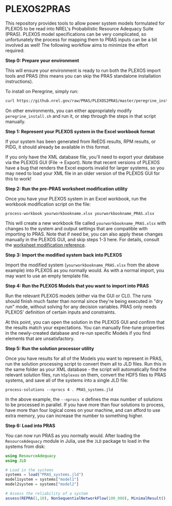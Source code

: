 # PLEXOS2PRAS

This repository provides tools to allow power system models formulated for PLEXOS to be read into NREL's Probabilistic Resource Adequacy Suite (PRAS). PLEXOS model specifications can be very complicated, so unfortunately the process for mapping them to PRAS inputs can be a bit involved as well! The following workflow aims to minimize the effort required:

__Step 0: Prepare your environment__

This will ensure your environment is ready to run both the PLEXOS import tools and PRAS (this means you can skip the PRAS standalone installation instructions).

To install on Peregrine, simply run:

```sh
curl https://github.nrel.gov/raw/PRAS/PLEXOS2PRAS/master/peregrine_install.sh | sh
```

On other environments, you can either appropriately modify `peregrine_install.sh` and run it, or step through the steps in that script manually.

__Step 1: Represent your PLEXOS system in the Excel workbook format__

If your system has been generated from ReEDS results, RPM results, or PIDG, it should already be available in this format.

If you only have the XML database file, you'll need to export your database via the PLEXOS GUI (File -> Export). Note that recent versions of PLEXOS have a bug that renders the Excel exports invalid for larger systems, so you may need to load your XML file in an older version of the PLEXOS GUI for this to work!

__Step 2: Run the pre-PRAS worksheet modification utility__

Once you have your PLEXOS system in an Excel workbook, run the workbook modification script on the file:

```
process-workbook yourworkbookname.xlsx yourworkbookname_PRAS.xlsx
```

This will create a new workbook file called `yourworkbookname_PRAS.xlsx` with changes to the system and output settings that are compatible with importing to PRAS. Note that if need be, you can also apply these changes manually in the PLEXOS GUI, and skip steps 1-3 here. For details, consult the [worksheet modification reference](worksheet_modification.md).

__Step 3: Import the modified system back into PLEXOS__

Import the modified system (`yourworkbookname_PRAS.xlsx` from the above example) into PLEXOS as you normally would. As with a normal import, you may want to use an empty template file.

__Step 4: Run the PLEXOS Models that you want to import into PRAS__

Run the relevant PLEXOS models (either via the GUI or CLI). The runs should finish much faster than normal since they're being executed in "dry run" mode, without solving for any decision variables. PRAS only needs PLEXOS' definition of certain inputs and constraints.

At this point, you can open the solution in the PLEXOS GUI and confirm that the results match your expectations. You can manually fine-tune properties in the newly-created database and re-run specific Models if you find elements that are unsatisfactory.

__Step 5: Run the solution processor utility__

Once you have results for all of the Models you want to represent in PRAS, run the solution processing script to convert them all to JLD files. Run this in the same folder as your XML database - the script will automatically find the relevant solution files, run `h5plexos` on them, convert the HDF5 files to PRAS systems, and save all of the systems into a single JLD file:

```
process-solutions --nprocs 4 . PRAS_systems.jld
```

In the above example, the `--nprocs 4` defines the max number of solutions to be processed in parallel. If you have more than four solutions to process, have more than four logical cores on your machine, and can afford to use extra memory, you can increase the number to something higher.

__Step 6: Load into PRAS__

You can now run PRAS as you normally would. After loading the `ResourceAdequacy` module in Julia, use the `JLD` package to load in the systems from disk:

```julia
using ResourceAdequacy
using JLD

# Load in the systems
systems = load("PRAS_systems.jld")
model1system = systems["model1"]
model2system = systems["model2"]

# Assess the reliability of a system
assess(REPRA(1,10), NonSequentialNetworkFlow(100_000), MinimalResult(), model1system)
```
